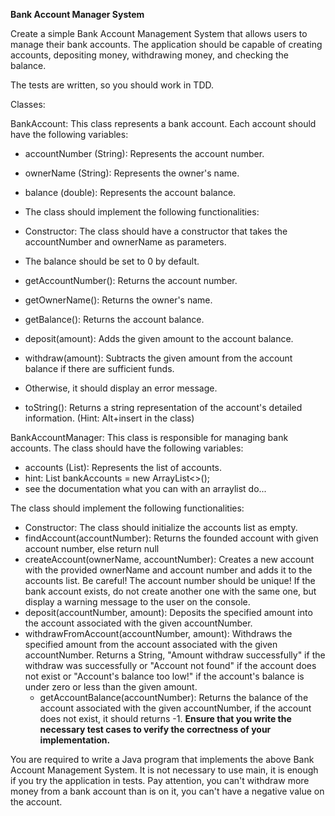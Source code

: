 **Bank Account Manager System**

Create a simple Bank Account Management System that allows users to manage their bank accounts. The application 
should be capable of creating accounts, depositing money, withdrawing money, and checking the balance.

The tests are written, so you should work in TDD.

Classes:

BankAccount: This class represents a bank account. Each account should have the following variables:

- accountNumber (String): Represents the account number.
- ownerName (String): Represents the owner's name.
- balance (double): Represents the account balance.
- The class should implement the following functionalities:

- Constructor: The class should have a constructor that takes the accountNumber and ownerName as parameters. 
- The balance should be set to 0 by default.
- getAccountNumber(): Returns the account number.
- getOwnerName(): Returns the owner's name.
- getBalance(): Returns the account balance.
- deposit(amount): Adds the given amount to the account balance.
- withdraw(amount): Subtracts the given amount from the account balance if there are sufficient funds.
- Otherwise, it should display an error message.
- toString(): Returns a string representation of the account's detailed information. (Hint: Alt+insert in the class)

BankAccountManager: This class is responsible for managing bank accounts. The class should have the following variables:

- accounts (List<BankAccount>): Represents the list of accounts.
- hint: List<BankAccount> bankAccounts = new ArrayList<>();
- see the documentation what you can with an arraylist do...

The class should implement the following functionalities:

- Constructor: The class should initialize the accounts list as empty.
- findAccount(accountNumber): Returns the founded account with given account number, else return null
- createAccount(ownerName, accountNumber): Creates a new account with the provided ownerName and account number and adds it to the accounts list.
Be careful! The account number should be unique! If the bank account exists, do not create another one with the same one, but display a 
warning message to the user on the console.
- deposit(accountNumber, amount): Deposits the specified amount into the account associated with the given accountNumber.
- withdrawFromAccount(accountNumber, amount): Withdraws the specified amount from the account associated with the given accountNumber.
  Returns a String, "Amount withdraw successfully" if the withdraw was successfully or "Account not found" if the account
does not exist or "Account's balance too low!" if the account's balance is under zero or less than the given amount.
  - getAccountBalance(accountNumber): Returns the balance of the account associated with the given accountNumber, if the account
  does not exist, it should returns -1.
  **Ensure that you write the necessary test cases to verify the correctness of your implementation.**

You are required to write a Java program that implements the above Bank Account Management System.
It is not necessary to use main, it is enough if you try the application in tests. Pay attention, you can't withdraw 
more money from a bank account than is on it, you can't have a negative value on the account.
